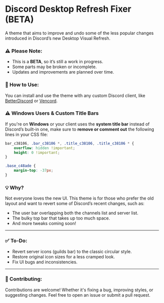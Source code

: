 # Discord Desktop Refresh Fixer (BETA)

A theme that aims to improve and undo some of the less popular changes introduced in Discord’s new Desktop Visual Refresh.

### ⚠️ Please Note:
- This is a **BETA**, so it’s still a work in progress.
- Some parts may be broken or incomplete.
- Updates and improvements are planned over time.

### 💾 How to Use:
You can install and use the theme with any custom Discord client, like [BetterDiscord](https://betterdiscord.app/) or [Vencord](https://vencord.dev/).

### ⚠️ Windows Users & Custom Title Bars

If you're on **Windows** or your client uses the **system title bar** instead of Discord’s built-in one, make sure to **remove or comment out** the following lines in your CSS file:

```css
bar_c38106, .bar_c38106 *, .title_c38106, .title_c38106 * {
    overflow: hidden !important;
    height: 0 !important;
}

.base_c48ade {
    margin-top: -37px;
}
```

### 💡 Why?
Not everyone loves the new UI. This theme is for those who prefer the old layout and want to revert some of Discord’s recent changes, such as:
- The user bar overlapping both the channels list and server list.
- The bulky top bar that takes up too much space.
- And more tweaks coming soon!

---

### ✅ To-Do:
- Revert server icons (guilds bar) to the classic circular style.
- Restore original icon sizes for a less cramped look.
- Fix UI bugs and inconsistencies.

---

### 🤝 Contributing:
Contributions are welcome! Whether it's fixing a bug, improving styles, or suggesting changes.
Feel free to open an issue or submit a pull request.
